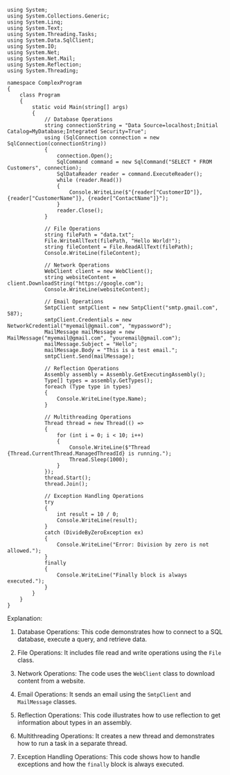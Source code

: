 ```
using System;
using System.Collections.Generic;
using System.Linq;
using System.Text;
using System.Threading.Tasks;
using System.Data.SqlClient;
using System.IO;
using System.Net;
using System.Net.Mail;
using System.Reflection;
using System.Threading;

namespace ComplexProgram
{
    class Program
    {
        static void Main(string[] args)
        {
            // Database Operations
            string connectionString = "Data Source=localhost;Initial Catalog=MyDatabase;Integrated Security=True";
            using (SqlConnection connection = new SqlConnection(connectionString))
            {
                connection.Open();
                SqlCommand command = new SqlCommand("SELECT * FROM Customers", connection);
                SqlDataReader reader = command.ExecuteReader();
                while (reader.Read())
                {
                    Console.WriteLine($"{reader["CustomerID"]}, {reader["CustomerName"]}, {reader["ContactName"]}");
                }
                reader.Close();
            }

            // File Operations
            string filePath = "data.txt";
            File.WriteAllText(filePath, "Hello World!");
            string fileContent = File.ReadAllText(filePath);
            Console.WriteLine(fileContent);

            // Network Operations
            WebClient client = new WebClient();
            string websiteContent = client.DownloadString("https://google.com");
            Console.WriteLine(websiteContent);

            // Email Operations
            SmtpClient smtpClient = new SmtpClient("smtp.gmail.com", 587);
            smtpClient.Credentials = new NetworkCredential("myemail@gmail.com", "mypassword");
            MailMessage mailMessage = new MailMessage("myemail@gmail.com", "youremail@gmail.com");
            mailMessage.Subject = "Hello";
            mailMessage.Body = "This is a test email.";
            smtpClient.Send(mailMessage);

            // Reflection Operations
            Assembly assembly = Assembly.GetExecutingAssembly();
            Type[] types = assembly.GetTypes();
            foreach (Type type in types)
            {
                Console.WriteLine(type.Name);
            }

            // Multithreading Operations
            Thread thread = new Thread(() => 
            {
                for (int i = 0; i < 10; i++)
                {
                    Console.WriteLine($"Thread {Thread.CurrentThread.ManagedThreadId} is running.");
                    Thread.Sleep(1000);
                }
            });
            thread.Start();
            thread.Join();

            // Exception Handling Operations
            try
            {
                int result = 10 / 0;
                Console.WriteLine(result);
            }
            catch (DivideByZeroException ex)
            {
                Console.WriteLine("Error: Division by zero is not allowed.");
            }
            finally
            {
                Console.WriteLine("Finally block is always executed.");
            }
        }
    }
}
```

Explanation:

1. Database Operations: This code demonstrates how to connect to a SQL database, execute a query, and retrieve data.

2. File Operations: It includes file read and write operations using the `File` class.

3. Network Operations: The code uses the `WebClient` class to download content from a website.

4. Email Operations: It sends an email using the `SmtpClient` and `MailMessage` classes.

5. Reflection Operations: This code illustrates how to use reflection to get information about types in an assembly.

6. Multithreading Operations: It creates a new thread and demonstrates how to run a task in a separate thread.

7. Exception Handling Operations: This code shows how to handle exceptions and how the `finally` block is always executed.